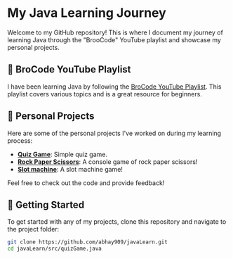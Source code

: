 # My Java Learning Journey

Welcome to my GitHub repository! This is where I document my journey of learning Java through the "BrooCode" YouTube playlist and showcase my personal projects.

## 🎥 BroCode YouTube Playlist

I have been learning Java by following the [BroCode YouTube Playlist](https://youtu.be/xTtL8E4LzTQ?si=ICxsQNRMjLp5doK9). This playlist covers various topics and is a great resource for beginners.

## 📁 Personal Projects

Here are some of the personal projects I've worked on during my learning process:

- **[Quiz Game](src/QuizGame.java)**: Simple quiz game.
- **[Rock Paper Scissors](RockPaperScissors.java)**: A console game of rock paper scissors!
- **[Slot machine](src/slotMachine.java)**: A slot machine game!


Feel free to check out the code and provide feedback!

## 🚀 Getting Started

To get started with any of my projects, clone this repository and navigate to the project folder:

```bash
git clone https://github.com/abhay909/javaLearn.git
cd javaLearn/src/quizGame.java
